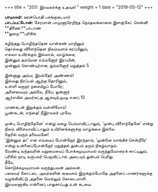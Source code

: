 ﻿+++
title = "203: இரவலர்க்கு உதவுக!  "
weight = 1
date = "2019-05-12"
+++

**பாடியவர்:** ஊன்பொதி பசுங்குடையார்  
**பாடப்பட்டோன்:** சேரமான் பாமுளூரெறிந்த நெய்தலங்கானல் இளஞ்சேட் சென்னி  
**திணை:**பாடாண்  
**துறை:**பரிசில்  
  
கழிந்தது பொழிந்ததென வான்கண் மாறினும்  
தொல்லது விளைந்தென நிலம்வளம் கரப்பினும்,  
எல்லா உயிர்க்கும் இல்லால், வாழ்க்கை;  
இன்னும் தம்மென எம்ம்னோர் இரப்பின்,  
முன்னும் கொண்டிர்என, நும்மனோர் மறுத்தல் 5  
  
இன்னாது அம்ம; இயல்தேர் அண்ணல்!  
இல்லது நிரப்பல் ஆற்றா தோரினும்,  
உள்ளி வருநர் நசையிழப் போரே;  
அனையையும் அல்லை, நீயே; ஒன்னார்  
ஆர்எயில் அவர்கட்கு ஆகவும்,`நுமது` எனப் 10  
  
பாண்கடன் இறுக்கும் வள்ளியோய்!  
பூண்கடன், எந்தை! நீஇரவலர் புரவே.  
   
முன்பு பொழிந்தேனே’ என்று மழை பெய்யாவிட்டாலும், ‘முன்பு விளைந்தேனே’ என்று நிலம் விளையாவிட்டாலும் உயிரினங்களுக்கு வாழ்க்கை இல்லை.  
தேரில் வரும் தலைவனே!  
‘இன்னும் தா’ என எம்மைப் போன்றோர் இரந்தால், ‘முன்னே வாங்கிச் சென்றீரே’ என்று உன்னைப்போன்றோர் மறுத்தல் துன்பம் தரும் நிகழ்வாகும்.  
வேண்டி வந்தவரின் வறுமையைப் போக்கமுடியாமல் வருந்துவோரைக் காட்டிலும், பரிசில் நாடி வருபவர் பெறாவிட்டால் அடையும் துன்பம் பெரிது.  
நீயே,  
கொடுக்கமுடியாமல் வருந்துபவன் அல்லன்.  
பகைவர் கோட்டை அவர்களின் கைவசம் இருக்கும்போதே அதனைப் பாணர்களுக்கு வழங்கிவிட்டு அதனை வெல்லும் கொடையாளி.  
இரவலனாகிய என்னைப் பாதுகாப்பது உன் கடமை.  
